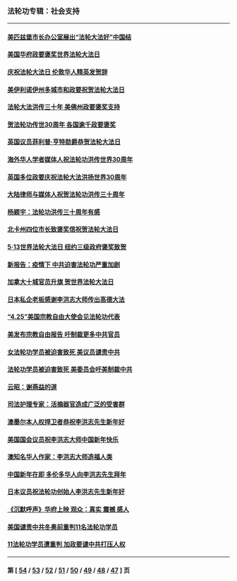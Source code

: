 ### 法轮功专辑：社会支持
---
#### [美匹兹堡市长办公室展出“法轮大法好”中国结](../../pages/nf4386/n13749721.md?06160430) 
#### [美国华府政要褒奖世界法轮大法日](../../pages/nf4386/n13743770.md?06160430) 
#### [庆祝法轮大法日 伦敦华人精英发贺辞](../../pages/nf4386/n13741593.md?06160430) 
#### [美伊利诺伊州多城市和政要祝贺法轮大法日](../../pages/nf4386/n13737149.md?06160430) 
#### [法轮大法洪传三十年 美佛州政要褒奖支持](../../pages/nf4386/n13737103.md?06160430) 
#### [贺法轮功传世30周年 各国逾千政要褒奖](../../pages/nf4386/n13735828.md?06160430) 
#### [英国议员菲利普‧亨特勋爵恭贺法轮大法日](../../pages/nf4386/n13736187.md?06160430) 
#### [海外华人学者媒体人祝法轮功洪传世界30周年](../../pages/nf4386/n13735835.md?06160430) 
#### [英国多位政要庆祝法轮大法洪扬世界30周年](../../pages/nf4386/n13734739.md?06160430) 
#### [大陆律师与媒体人祝贺法轮功洪传三十周年](../../pages/nf4386/n13735062.md?06160430) 
#### [杨颖宇：法轮功洪传三十周年有感](../../pages/nf4386/n13734884.md?06160430) 
#### [北卡州四位市长致褒奖信祝贺法轮大法日](../../pages/nf4386/n13733292.md?06160430) 
#### [5·13世界法轮大法日 纽约三级政府褒奖致贺](../../pages/nf4386/n13732651.md?06160430) 
#### [新报告：疫情下 中共迫害法轮功严重加剧](../../pages/nf4386/n13732612.md?06160430) 
#### [加拿大十城官员升旗 贺世界法轮大法日](../../pages/nf4386/n13729166.md?06160430) 
#### [日本私企老板感谢李洪志大师传出高德大法](../../pages/nf4386/n13726335.md?06160430) 
#### [“4.25”美国宗教自由大使会见法轮功代表](../../pages/nf4386/n13724124.md?06160430) 
#### [美发布宗教自由报告 吁制裁更多中共官员](../../pages/nf4386/n13720670.md?06160430) 
#### [女法轮功学员被迫害致死 美议员谴责中共](../../pages/nf4386/n13682069.md?06160430) 
#### [法轮功学员被迫害致死 美委员会吁美制裁中共](../../pages/nf4386/n13631310.md?06160430) 
#### [云昭：谢燕益的道](../../pages/nf4386/n13607391.md?06160430) 
#### [司法护理专家：活摘器官造成广泛的受害群](../../pages/nf4386/n13570425.md?06160430) 
#### [澳墨尔本人权捍卫者恭祝李洪志先生新年好](../../pages/nf4386/n13556164.md?06160430) 
#### [美国国会议员祝李洪志大师中国新年快乐](../../pages/nf4386/n13554208.md?06160430) 
#### [澳知名华人作家：李洪志大师造福人类](../../pages/nf4386/n13552049.md?06160430) 
#### [中国新年在即 多伦多华人向李洪志先生拜年](../../pages/nf4386/n13531756.md?06160430) 
#### [日本议员祝法轮功创始人李洪志先生新年好](../../pages/nf4386/n13543228.md?06160430) 
#### [《沉默呼声》华府上映 观众：真实 震撼 感人](../../pages/nf4386/n13524739.md?06160430) 
#### [美国谴责中共冬奥前重判11名法轮功学员](../../pages/nf4386/n13521806.md?06160430) 
#### [11法轮功学员遭重判 加政要谴中共打压人权](../../pages/nf4386/n13521294.md?06160430) 

---
#### 第 [ [54](./54.md?06160430) / [53](./53.md?06160430) / [52](./52.md?06160430) / [51](./51.md?06160430) / [50](./50.md?06160430) / [49](./49.md?06160430) / [48](./48.md?06160430) / [47](./47.md?06160430) ] 页
